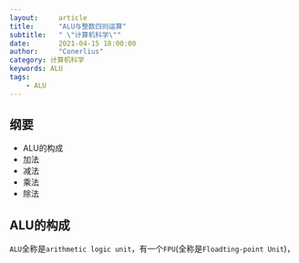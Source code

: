 ```yaml
---
layout:     article
title:      "ALU与整数四则运算"
subtitle:   " \"计算机科学\""
date:       2021-04-15 18:00:00
author:     "Conerlius"
category: 计算机科学
keywords: ALU
tags:
    - ALU
---
```


## 纲要

- ALU的构成
- 加法
- 减法
- 乘法
- 除法

## ALU的构成

`ALU`全称是`arithmetic logic unit`，有一个`FPU`(全称是`Floadting-point Unit`)，